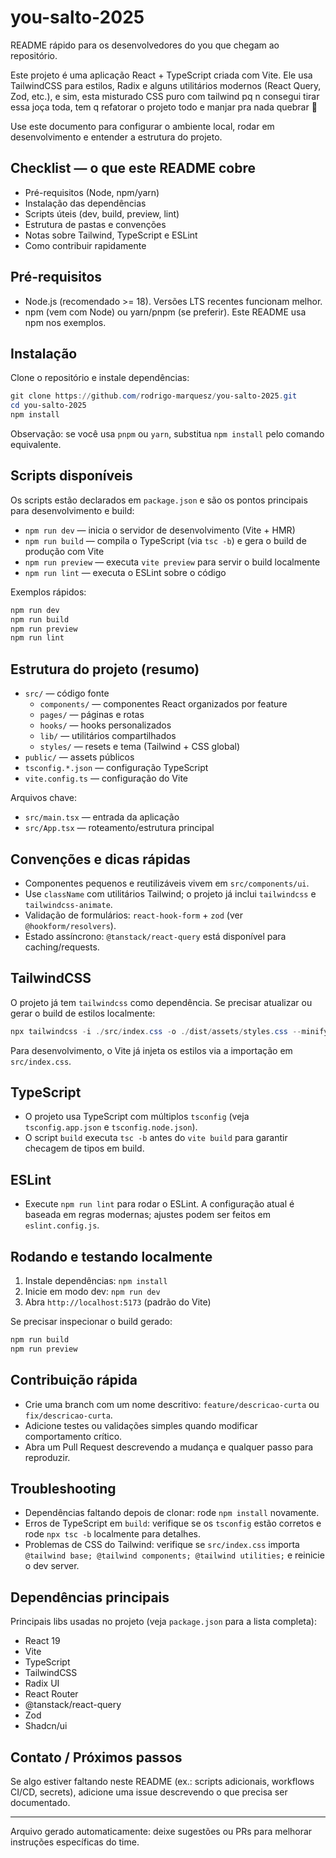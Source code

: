 # you-salto-2025

README rápido para os desenvolvedores do you que chegam ao repositório.

Este projeto é uma aplicação React + TypeScript criada com Vite. Ele usa TailwindCSS para estilos, Radix e alguns utilitários modernos (React Query, Zod, etc.), e sim, esta misturado CSS puro com tailwind pq n consegui tirar essa joça toda, tem q refatorar o projeto todo e manjar pra nada quebrar 🫠

Use este documento para configurar o ambiente local, rodar em desenvolvimento e entender a estrutura do projeto.

## Checklist — o que este README cobre

- Pré-requisitos (Node, npm/yarn)
- Instalação das dependências
- Scripts úteis (dev, build, preview, lint)
- Estrutura de pastas e convenções
- Notas sobre Tailwind, TypeScript e ESLint
- Como contribuir rapidamente

## Pré-requisitos

- Node.js (recomendado >= 18). Versões LTS recentes funcionam melhor.
- npm (vem com Node) ou yarn/pnpm (se preferir). Este README usa npm nos exemplos.

## Instalação

Clone o repositório e instale dependências:

```powershell
git clone https://github.com/rodrigo-marquesz/you-salto-2025.git
cd you-salto-2025
npm install
```

Observação: se você usa `pnpm` ou `yarn`, substitua `npm install` pelo comando equivalente.

## Scripts disponíveis

Os scripts estão declarados em `package.json` e são os pontos principais para desenvolvimento e build:

- `npm run dev` — inicia o servidor de desenvolvimento (Vite + HMR)
- `npm run build` — compila o TypeScript (via `tsc -b`) e gera o build de produção com Vite
- `npm run preview` — executa `vite preview` para servir o build localmente
- `npm run lint` — executa o ESLint sobre o código

Exemplos rápidos:

```powershell
npm run dev
npm run build
npm run preview
npm run lint
```

## Estrutura do projeto (resumo)

- `src/` — código fonte
  - `components/` — componentes React organizados por feature
  - `pages/` — páginas e rotas
  - `hooks/` — hooks personalizados
  - `lib/` — utilitários compartilhados
  - `styles/` — resets e tema (Tailwind + CSS global)
- `public/` — assets públicos
- `tsconfig.*.json` — configuração TypeScript
- `vite.config.ts` — configuração do Vite

Arquivos chave:

- `src/main.tsx` — entrada da aplicação
- `src/App.tsx` — roteamento/estrutura principal

## Convenções e dicas rápidas

- Componentes pequenos e reutilizáveis vivem em `src/components/ui`.
- Use `className` com utilitários Tailwind; o projeto já inclui `tailwindcss` e `tailwindcss-animate`.
- Validação de formulários: `react-hook-form` + `zod` (ver `@hookform/resolvers`).
- Estado assíncrono: `@tanstack/react-query` está disponível para caching/requests.

## TailwindCSS

O projeto já tem `tailwindcss` como dependência. Se precisar atualizar ou gerar o build de estilos localmente:

```powershell
npx tailwindcss -i ./src/index.css -o ./dist/assets/styles.css --minify
```

Para desenvolvimento, o Vite já injeta os estilos via a importação em `src/index.css`.

## TypeScript

- O projeto usa TypeScript com múltiplos `tsconfig` (veja `tsconfig.app.json` e `tsconfig.node.json`).
- O script `build` executa `tsc -b` antes do `vite build` para garantir checagem de tipos em build.

## ESLint

- Execute `npm run lint` para rodar o ESLint. A configuração atual é baseada em regras modernas; ajustes podem ser feitos em `eslint.config.js`.

## Rodando e testando localmente

1. Instale dependências: `npm install`
2. Inicie em modo dev: `npm run dev`
3. Abra `http://localhost:5173` (padrão do Vite)

Se precisar inspecionar o build gerado:

```powershell
npm run build
npm run preview
```

## Contribuição rápida

- Crie uma branch com um nome descritivo: `feature/descricao-curta` ou `fix/descricao-curta`.
- Adicione testes ou validações simples quando modificar comportamento crítico.
- Abra um Pull Request descrevendo a mudança e qualquer passo para reproduzir.

## Troubleshooting

- Dependências faltando depois de clonar: rode `npm install` novamente.
- Erros de TypeScript em `build`: verifique se os `tsconfig` estão corretos e rode `npx tsc -b` localmente para detalhes.
- Problemas de CSS do Tailwind: verifique se `src/index.css` importa `@tailwind base; @tailwind components; @tailwind utilities;` e reinicie o dev server.

## Dependências principais

Principais libs usadas no projeto (veja `package.json` para a lista completa):

- React 19
- Vite
- TypeScript
- TailwindCSS
- Radix UI
- React Router
- @tanstack/react-query
- Zod
- Shadcn/ui

## Contato / Próximos passos

Se algo estiver faltando neste README (ex.: scripts adicionais, workflows CI/CD, secrets), adicione uma issue descrevendo o que precisa ser documentado.

---

Arquivo gerado automaticamente: deixe sugestões ou PRs para melhorar instruções específicas do time.
